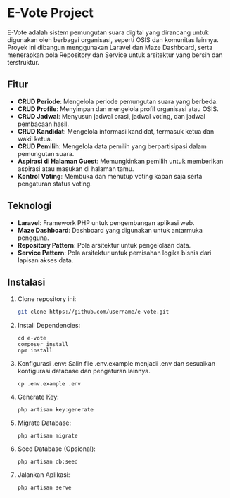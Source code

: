 # E-Vote Project

E-Vote adalah sistem pemungutan suara digital yang dirancang untuk digunakan oleh berbagai organisasi, seperti OSIS dan komunitas lainnya. Proyek ini dibangun menggunakan Laravel dan Maze Dashboard, serta menerapkan pola Repository dan Service untuk arsitektur yang bersih dan terstruktur.

## Fitur

-   **CRUD Periode**: Mengelola periode pemungutan suara yang berbeda.
-   **CRUD Profile**: Menyimpan dan mengelola profil organisasi atau OSIS.
-   **CRUD Jadwal**: Menyusun jadwal orasi, jadwal voting, dan jadwal pembacaan hasil.
-   **CRUD Kandidat**: Mengelola informasi kandidat, termasuk ketua dan wakil ketua.
-   **CRUD Pemilih**: Mengelola data pemilih yang berpartisipasi dalam pemungutan suara.
-   **Aspirasi di Halaman Guest**: Memungkinkan pemilih untuk memberikan aspirasi atau masukan di halaman tamu.
-   **Kontrol Voting**: Membuka dan menutup voting kapan saja serta pengaturan status voting.

## Teknologi

-   **Laravel**: Framework PHP untuk pengembangan aplikasi web.
-   **Maze Dashboard**: Dashboard yang digunakan untuk antarmuka pengguna.
-   **Repository Pattern**: Pola arsitektur untuk pengelolaan data.
-   **Service Pattern**: Pola arsitektur untuk pemisahan logika bisnis dari lapisan akses data.

## Instalasi

1. Clone repository ini:

    ```bash
    git clone https://github.com/username/e-vote.git
    ```

2. Install Dependencies:
    ```
    cd e-vote
    composer install
    npm install

    ```
4. Konfigurasi .env: Salin file .env.example menjadi .env dan sesuaikan konfigurasi database dan pengaturan lainnya.
   ```
   cp .env.example .env
   ```
6. Generate Key:
   ```
   php artisan key:generate
   ```
8. Migrate Database:
   ```
   php artisan migrate
   ```
10. Seed Database (Opsional):
    ```
    php artisan db:seed
    ```
12. Jalankan Aplikasi:
    ```
    php artisan serve
    ```

